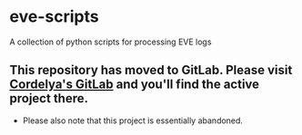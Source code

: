 # eve-scripts
A collection of python scripts for processing EVE logs

## This repository has moved to GitLab. Please visit [Cordelya's GitLab](https://gitlab.com/cordelya) and you'll find the active project there.
- Please also note that this project is essentially abandoned.
